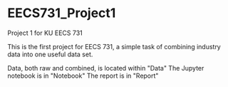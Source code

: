 # EECS731_Project1
Project 1 for KU EECS 731

This is the first project for EECS 731, a simple task of combining industry data into one useful data set. 

Data, both raw and combined, is located within "Data"
The Jupyter notebook is in "Notebook"
The report is in "Report"
